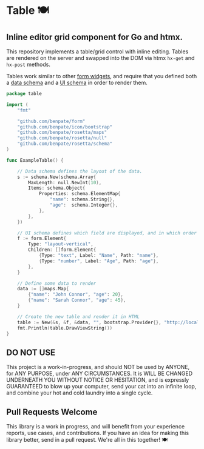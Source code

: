 # Table 🍽

## Inline editor grid component for Go and htmx.

This repository implements a table/grid control with inline editing.  Tables are rendered on the server and swapped into the DOM via htmx `hx-get` and `hx-post` methods.

Tables work similar to other [form widgets](https://github.com/benpate/form), and require that you defined both a [data schema](https://github.com/benpate/rosetta/tree/main/schema) and a [UI schema](https://github.com/benpate/form) in order to render them.

```go
package table

import (
	"fmt"

	"github.com/benpate/form"
	"github.com/benpate/icon/bootstrap"
	"github.com/benpate/rosetta/maps"
	"github.com/benpate/rosetta/null"
	"github.com/benpate/rosetta/schema"
)

func ExampleTable() {

	// Data schema defines the layout of the data.
	s := schema.New(schema.Array{
		MaxLength: null.NewInt(10),
		Items: schema.Object{
			Properties: schema.ElementMap{
				"name": schema.String{},
				"age":  schema.Integer{},
			},
		},
	})

	// UI schema defines which field are displayed, and in which order
	f := form.Element{
		Type: "layout-vertical",
		Children: []form.Element{
			{Type: "text", Label: "Name", Path: "name"},
			{Type: "number", Label: "Age", Path: "age"},
		},
	}

	// Define some data to render
	data := []maps.Map{
		{"name": "John Connor", "age": 20},
		{"name": "Sarah Connor", "age": 45},
	}

	// Create the new table and render it in HTML
	table := New(&s, &f, &data, "", bootstrap.Provider{}, "http://localhost/update-form")
	fmt.Println(table.DrawViewString())
}
```

## DO NOT USE

This project is a work-in-progress, and should NOT be used by ANYONE, for ANY PURPOSE, under ANY CIRCUMSTANCES.  It is WILL BE CHANGED UNDERNEATH YOU WITHOUT NOTICE OR HESITATION, and is expressly GUARANTEED to blow up your computer, send your cat into an infinite loop, and combine your hot and cold laundry into a single cycle.

## Pull Requests Welcome

This library is a work in progress, and will benefit from your experience reports, use cases, and contributions.  If you have an idea for making this library better, send in a pull request.  We're all in this together! 🍽